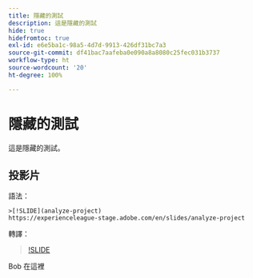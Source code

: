 ```yaml
---
title: 隱藏的測試
description: 這是隱藏的測試
hide: true
hidefromtoc: true
exl-id: e6e5ba1c-98a5-4d7d-9913-426df31bc7a3
source-git-commit: df41bac7aafeba0e090a8a8080c25fec031b3737
workflow-type: ht
source-wordcount: '20'
ht-degree: 100%

---
```


# 隱藏的測試

這是隱藏的測試。

## 投影片

語法：

```
>[!SLIDE](analyze-project)
https://experienceleague-stage.adobe.com/en/slides/analyze-project
```

轉譯：

>[!SLIDE](analyze-project)

Bob 在這裡
